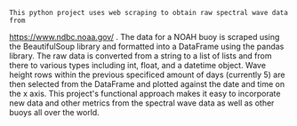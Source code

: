 	This python project uses web scraping to obtain raw spectral wave data from
https://www.ndbc.noaa.gov/ . The data for a NOAH buoy is scraped using the BeautifulSoup library
and formatted into a DataFrame using the pandas library. The raw data is converted from
a string to a list of lists and from there to various types including int, float, 
and a datetime object. Wave height rows within the previous specificed amount 
of days (currently 5) are then selected from the DataFrame and plotted against the 
date and time on the x axis. This project's functional approach makes it easy to 
incorporate new data and other metrics from the spectral wave data as well as 
other buoys all over the world.
